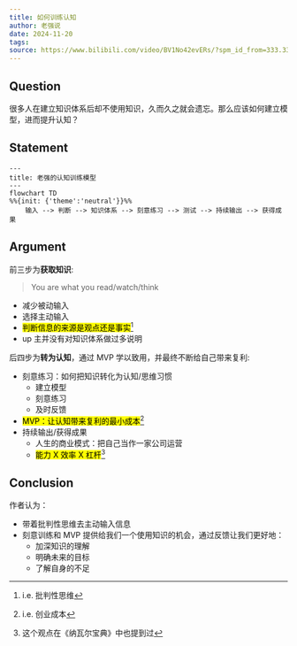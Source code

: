 ```yaml
---
title: 如何训练认知
author: 老强说
date: 2024-11-20
tags:
source: https://www.bilibili.com/video/BV1No42evERs/?spm_id_from=333.337.search-card.all.click&vd_source=bfb2e50dad8e670124c382656b85473e
---
```


## Question

很多人在建立知识体系后却不使用知识，久而久之就会遗忘。那么应该如何建立模型，进而提升认知？

## Statement

```mermaid
---
title: 老强的认知训练模型
---
flowchart TD
%%{init: {'theme':'neutral'}}%%
    输入 --> 判断 --> 知识体系 --> 刻意练习 --> 测试 --> 持续输出 --> 获得成果
```

## Argument

前三步为**获取知识**:
>You are what you read/watch/think

* 减少被动输入
* 选择主动输入
* <mark>判断信息的来源是观点还是事实</mark>[^批注1]
* up 主并没有对知识体系做过多说明

后四步为**转为认知**，通过 MVP 学以致用，并最终不断给自己带来复利:

* 刻意练习：如何把知识转化为认知/思维习惯
  * 建立模型
  * 刻意练习
  * 及时反馈
* <mark>MVP：让认知带来复利的最小成本</mark>[^批注2]
* 持续输出/获得成果
  * 人生的商业模式：把自己当作一家公司运营
  * <mark>能力 X 效率 X 杠杆</mark>[^批注3]

## Conclusion

作者认为：

* 带着批判性思维去主动输入信息
* 刻意训练和 MVP 提供给我们一个使用知识的机会，通过反馈让我们更好地：
  * 加深知识的理解
  * 明确未来的目标
  * 了解自身的不足

[^批注1]: i.e. 批判性思维
[^批注2]: i.e. 创业成本
[^批注3]: 这个观点在《纳瓦尔宝典》中也提到过
